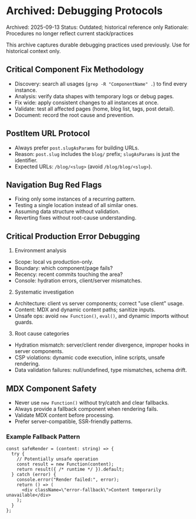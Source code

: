 # Archived: Debugging Protocols

Archived: 2025-09-13
Status: Outdated; historical reference only
Rationale: Procedures no longer reflect current stack/practices

This archive captures durable debugging practices used previously. Use for historical context only.

## Critical Component Fix Methodology
- Discovery: search all usages (`grep -R "ComponentName" .`) to find every instance.
- Analysis: verify data shapes with temporary logs or debug pages.
- Fix wide: apply consistent changes to all instances at once.
- Validate: test all affected pages (home, blog list, tags, post detail).
- Document: record the root cause and prevention.

## PostItem URL Protocol
- Always prefer `post.slugAsParams` for building URLs.
- Reason: `post.slug` includes the `blog/` prefix; `slugAsParams` is just the identifier.
- Expected URLs: `/blog/<slug>` (avoid `/blog/blog/<slug>`).

## Navigation Bug Red Flags
- Fixing only some instances of a recurring pattern.
- Testing a single location instead of all similar ones.
- Assuming data structure without validation.
- Reverting fixes without root-cause understanding.

## Critical Production Error Debugging
1) Environment analysis
- Scope: local vs production-only.
- Boundary: which component/page fails?
- Recency: recent commits touching the area?
- Console: hydration errors, client/server mismatches.

2) Systematic investigation
- Architecture: client vs server components; correct "use client" usage.
- Content: MDX and dynamic content paths; sanitize inputs.
- Unsafe ops: avoid `new Function()`, `eval()`, and dynamic imports without guards.

3) Root cause categories
- Hydration mismatch: server/client render divergence, improper hooks in server components.
- CSP violations: dynamic code execution, inline scripts, unsafe rendering.
- Data validation failures: null/undefined, type mismatches, schema drift.

## MDX Component Safety
- Never use `new Function()` without try/catch and clear fallbacks.
- Always provide a fallback component when rendering fails.
- Validate MDX content before processing.
- Prefer server-compatible, SSR-friendly patterns.

### Example Fallback Pattern
```tsx
const safeRender = (content: string) => {
  try {
    // Potentially unsafe operation
    const result = new Function(content);
    return result({ /* runtime */ }).default;
  } catch (error) {
    console.error("Render failed:", error);
    return () => (
      <div className=\"error-fallback\">Content temporarily unavailable</div>
    );
  }
};
```
